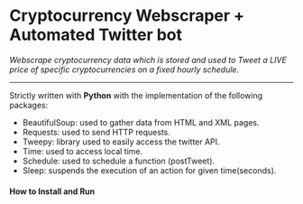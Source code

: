 # Cryptocurrency Webscraper + Automated Twitter bot

_Webscrape cryptocurrency data which is stored and used to Tweet a LIVE price of specific cryptocurrencies on a fixed hourly schedule._

----

Strictly written with **Python** with the implementation of the following packages: 
  * BeautifulSoup: used to gather data from HTML and XML pages.
  * Requests: used to send HTTP requests.
  * Tweepy: library used to easily access the twitter API.
  * Time: used to access local time.
  * Schedule: used to schedule a function (postTweet).
  * Sleep: suspends the execution of an action for given time(seconds).


<h4> How to Install and Run </h4>
